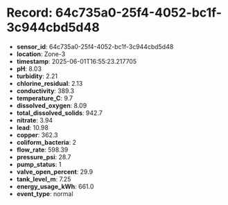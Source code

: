 # Record: 64c735a0-25f4-4052-bc1f-3c944cbd5d48

- **sensor_id**: 64c735a0-25f4-4052-bc1f-3c944cbd5d48
- **location**: Zone-3
- **timestamp**: 2025-06-01T16:55:23.217705
- **pH**: 8.03
- **turbidity**: 2.21
- **chlorine_residual**: 2.13
- **conductivity**: 389.3
- **temperature_C**: 9.7
- **dissolved_oxygen**: 8.09
- **total_dissolved_solids**: 942.7
- **nitrate**: 3.94
- **lead**: 10.98
- **copper**: 362.3
- **coliform_bacteria**: 2
- **flow_rate**: 598.39
- **pressure_psi**: 28.7
- **pump_status**: 1
- **valve_open_percent**: 29.9
- **tank_level_m**: 7.25
- **energy_usage_kWh**: 661.0
- **event_type**: normal
